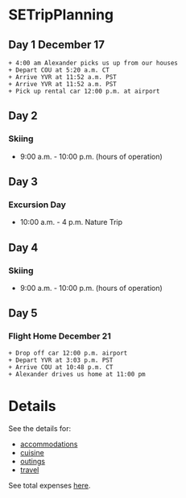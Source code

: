 
# SETripPlanning

## Day 1 December 17
    + 4:00 am Alexander picks us up from our houses
    + Depart COU at 5:20 a.m. CT
    + Arrive YVR at 11:52 a.m. PST
    + Arrive YVR at 11:52 a.m. PST
    + Pick up rental car 12:00 p.m. at airport


## Day 2

### Skiing

  * 9:00 a.m. - 10:00 p.m.
      (hours of operation)

## Day 3

### Excursion Day

 * 10:00 a.m. - 4 p.m. Nature Trip

## Day 4

### Skiing

  * 9:00 a.m. - 10:00 p.m.
      (hours of operation)

## Day 5

### Flight Home December 21
    + Drop off car 12:00 p.m. airport
    + Depart YVR at 3:03 p.m. PST
    + Arrive COU at 10:48 p.m. CT
    + Alexander drives us home at 11:00 pm

# Details

See the details for:
- [accommodations](accommodations/accommodations.md)
- [cuisine](cuisine/cuisine.md)
- [outings](outings/outings.md)
- [travel](travel/travel.md)

See total expenses [here](totalExpenses.md).
